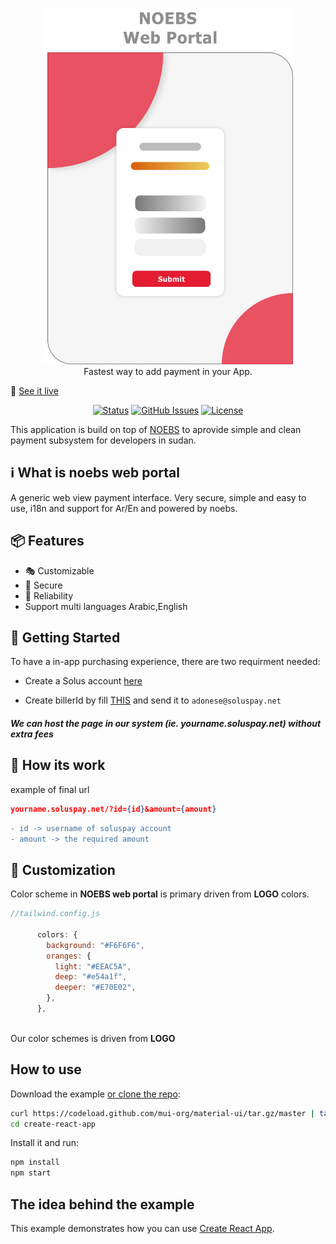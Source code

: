 <p align="center">
    <a href="https://soluspay.net">
      <img alt="NOEBS web portal" width="400" src=".github/NOEBS web portal.png">
    </a><br>
    Fastest way to add payment in your App.
</p>

🚀 [See it live](https://vercel.com/)

<div align="center">

[![Status](https://img.shields.io/badge/status-active-success.svg)]()
[![GitHub Issues](https://img.shields.io/github/issues/ahmadadlan11/noebs-web-portal)](https://github.com/ahmadadlan11/noebs-web-portal/issues)
[![License](https://img.shields.io/badge/license-MIT-blue.svg)](/LICENSE)

</div>

This application is build on top of [NOEBS](https://github.com/adonese/noebs/) to aprovide simple and clean payment subsystem for developers in sudan.

##  ℹ️ What is noebs web portal

A generic web view payment interface. Very secure, simple and easy to use, i18n and support for Ar/En and powered by noebs.

## 📦 Features

- :performing_arts: Customizable
- :beginner: Secure
- :100: Reliability
- Support multi languages Arabic,English

## 🏁 Getting Started

To have a in-app purchasing experience, there are two requirment needed:

- Create a Solus account [here](https://google.com)

- Create billerId by fill [THIS](https://github.com/ahmadadlan11/noebs-web-portal/blob/master/.github/Biller%20registration%20%20form.docx) and send it to ``` adonese@soluspay.net ```

##### We can host the page in our system (ie. yourname.soluspay.net) without extra fees


## :wrench: How its work

example of final url
 ```json
 yourname.soluspay.net/?id={id}&amount={amount}
 ```
 
```diff
- id -> username of soluspay account
- amount -> the required amount
```

## :rainbow: Customization

Color scheme in **NOEBS web portal** is primary driven from **LOGO** colors.

```js
//tailwind.config.js

      colors: {
        background: "#F6F6F6",
        oranges: {
          light: "#EEAC5A",
          deep: "#e54a1f",
          deeper: "#E70E02",
        },
      },
      
```


Our color schemes is driven from **LOGO**

## How to use

Download the example [or clone the repo](https://github.com/mui-org/material-ui):

```sh
curl https://codeload.github.com/mui-org/material-ui/tar.gz/master | tar -xz --strip=2 material-ui-master/examples/create-react-app
cd create-react-app
```

Install it and run:

```sh
npm install
npm start
```

## The idea behind the example

This example demonstrates how you can use [Create React App](https://github.com/facebookincubator/create-react-app).

